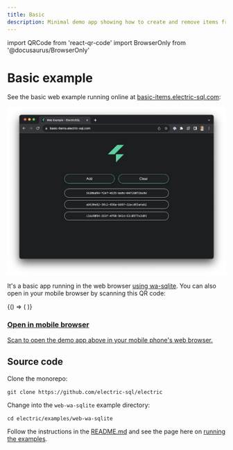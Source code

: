 ```yaml
---
title: Basic
description: Minimal demo app showing how to create and remove items from a list.
---
```


import QRCode from 'react-qr-code'
import BrowserOnly from '@docusaurus/BrowserOnly'

# Basic example

See the basic web example running online at [basic-items.electric-sql.com](https://basic-items.electric-sql.com):

<div className="my-6">

[![Basic example sreenshot](./basic-demo-screenshot.png)](https://basic-items.electric-sql.com)

</div>

It's a basic app running in the web browser [using wa-sqlite](../integrations/drivers/web/wa-sqlite.md). You can also open in your mobile browser by scanning this QR code:

<div className="grid grid-cols-1 gap-4 my-6 mb-8">
  <div className="tile">
    <div className="px-3 md:px-4">
      <div className="my-2 sm:my-3 md:my-4 --w-8 --sm:w-9 --md:w-10">
        <div className="flex flex-row">
          <div className="qr-container">
            <BrowserOnly>
              {() => (
                <a href="https://basic-items.electric-sql.com" target="_blank">
                  <QRCode value="https://basic-items.electric-sql.com" />
                </a>
              )}
            </BrowserOnly>
          </div>
          <div className="ml-8 sm:ml-10 lg:ml-12 -mt-1 sm:-mt-0">
            <a href="https://basic-items.electric-sql.com">
              <h3>
                Open in mobile browser
              </h3>
              <p className="text-small mb-2 max-w-sm">
                Scan to open the demo app above in your mobile phone's web browser.
              </p>
            </a>
          </div>
        </div>
      </div>
    </div>
  </div>
</div>

## Source code

Clone the monorepo:

```shell
git clone https://github.com/electric-sql/electric
```

Change into the `web-wa-sqlite` example directory:

```shell
cd electric/examples/web-wa-sqlite
```

Follow the instructions in the [README.md](https://github.com/electric-sql/electric/blob/main/examples/web-wa-sqlite/README.md) and see the page here on [running the examples](./notes/running.md).
